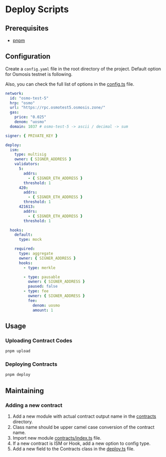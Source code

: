 # Deploy Scripts

## Prerequisites

- [pnpm](https://pnpm.io/)

## Configuration

Create a `config.yaml` file in the root directory of the project. Default option for Osmosis testnet is following.

Also, you can check the full list of options in the [config.ts](./src/config.ts) file.

```yaml
network:
  id: "osmo-test-5"
  hrp: "osmo"
  url: "https://rpc.osmotest5.osmosis.zone/"
  gas:
    price: "0.025"
    denom: "uosmo"
  domain: 1037 # osmo-test-5 -> ascii / decimal -> sum

signer: { PRIVATE_KEY }

deploy:
  ism:
    type: multisig
    owner: { SIGNER_ADDRESS }
    validators:
      5:
        addrs:
          - { SIGNER_ETH_ADDRESS }
        threshold: 1
      420:
        addrs:
          - { SIGNER_ETH_ADDRESS }
        threshold: 1
      421613:
        addrs:
          - { SIGNER_ETH_ADDRESS }
        threshold: 1

  hooks:
    default:
      type: mock

    required:
      type: aggregate
      owner: { SIGNER_ADDRESS }
      hooks:
        - type: merkle

        - type: pausable
          owner: { SIGNER_ADDRESS }
          paused: false
        - type: fee
          owner: { SIGNER_ADDRESS }
          fee:
            denom: uosmo
            amount: 1
```

## Usage

### Uploading Contract Codes

```bash
pnpm upload
```

### Deploying Contracts

```bash
pnpm deploy
```

## Maintaining

### Adding a new contract

1. Add a new module with actual contract output name in the [contracts](./src/contracts/) directory.
2. Class name should be upper camel case conversion of the contract name.
3. Import new module [contracts/index.ts](./src/index.ts) file.
4. If a new contract is ISM or Hook, add a new option to config type.
5. Add a new field to the Contracts class in the [deploy.ts](./src/deploy.ts) file.
